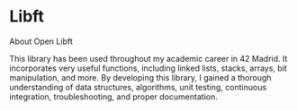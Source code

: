 # Libft
About Open Libft

This library has been used throughout my academic career in 42 Madrid. It incorporates very useful functions, including linked lists, stacks, arrays, bit manipulation, and more. By developing this library, I gained a thorough understanding of data structures, algorithms, unit testing, continuous integration, troubleshooting, and proper documentation.
